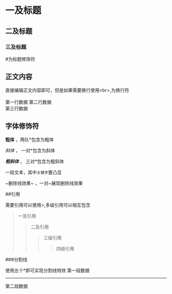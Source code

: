 # 一及标题
## 二及标题
### 三及标题
\#为标题修饰符

## 正文内容

直接编辑正文内容即可，但是如果需要换行使用\<br\>,为换行符<br><br>
第一行数据
第二行数据<br>
第三行数据<br>

## 字体修饰符

**粗体** ，两队\*包含为粗体

*斜体* ， 一对\*包含为斜体

***粗斜体*** ， 三对\*包含为粗斜体

一段文本，其中`关键字`要凸显

~删除线效果~ ，一对\~展现删除线效果

##引用

需要引用可以使用\>,多级引用可以相互包含

>一及引用
>>二及引用
>>>三级引用
>>>>四级引用

###分割线

使用五个\*即可实现分割线特效
第一段数据
*****
第二段数据
